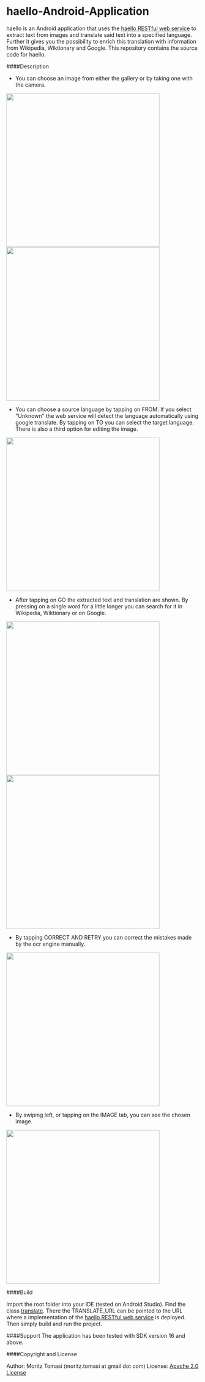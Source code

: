 haello-Android-Application
==========================

haello is an Android application that uses the [haello RESTful web service](https://github.com/2lastview/haello-Rest-Service)
to extract text from images and translate said text into a specified language. Further it gives you
the possibility to enrich this translation with information from Wikipedia, Wiktionary and Google. This
repository contains the source code for haello.

####Description

* You can choose an image from either the gallery or by taking one with the camera.
<img src="https://github.com/2lastview/haello-Android-Application/blob/master/screenshots/1.1.png" width="400px" />
<img src="https://github.com/2lastview/haello-Android-Application/blob/master/screenshots/1.2.png" width="400px" />

* You can choose a source language by tapping on FROM. If you select "Unknown" the web service will
detect the language automatically using google translate. By tapping on TO you can select the target
language. There is also a third option for editing the image.
<img src="https://github.com/2lastview/haello-Android-Application/blob/master/screenshots/2.png" width="400px" />

* After tapping on GO the extracted text and translation are shown. By pressing on a single word for
a little longer you can search for it in Wikipedia, Wiktionary or on Google.
<img src="https://github.com/2lastview/haello-Android-Application/blob/master/screenshots/3.1.png" width="400px" />
<img src="https://github.com/2lastview/haello-Android-Application/blob/master/screenshots/3.2.png" width="400px" />

* By tapping CORRECT AND RETRY you can correct the mistakes made by the ocr engine
manually.
<img src="https://github.com/2lastview/haello-Android-Application/blob/master/screenshots/4.png" width="400px" />

* By swiping left, or tapping on the IMAGE tab, you can see the chosen image.
<img src="https://github.com/2lastview/haello-Android-Application/blob/master/screenshots/5.png" width="400px" />

####Build

Import the root folder into your IDE (tested on Android Studio). Find the class [translate](https://github.com/2lastview/haello-Android-Application/blob/master/app/src/main/java/com/example/moritztomasi/clicklesstextenricherapplication/enrichment/Translate.java). There the
TRANSLATE_URL can be pointed to the URL where a implementation of the [haello RESTful web service](https://github.com/2lastview/haello-Rest-Service)
is deployed. Then simply build and run the project.

####Support
The application has been tested with SDK version 16 and above.

####Copyright and License

Author: Moritz Tomasi (moritz.tomasi at gmail dot com)
License: [Apache 2.0 License]()
